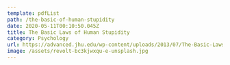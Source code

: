 ```yaml
---
template: pdfList
path: /the-basic-of-human-stupidity
date: 2020-05-11T00:10:50.045Z
title: The Basic Laws of Human Stupidity
category: Psychology
url: https://advanced.jhu.edu/wp-content/uploads/2013/07/The-Basic-Laws-of-Human-Stupidity.pdf
image: /assets/revolt-bc3kjwxqu-e-unsplash.jpg
---
```

